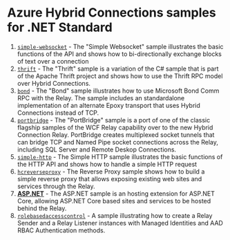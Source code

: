 # Azure Hybrid Connections samples for .NET Standard

1. [`simple-websocket`](./simple-websocket/README.md) - The "Simple Websocket" sample illustrates the basic functions of the API and shows how to bi-directionally exchange blocks of text over a connection
2. [`thrift`](./thrift/README.md) - The "Thrift" sample is a variation of the C# sample that is part of the Apache Thrift project and shows how to use the Thrift RPC model
over Hybrid Connections.
3. [`bond`](./bond/README.md) - The "Bond" sample illustrates how to use Microsoft Bond 
Comm RPC with the Relay. The sample includes an standardalone implementation of 
an alternate Epoxy transport that uses Hybrid Connections instead of TCP.
4. [`portbridge`](./portbridge/README.md) - The "PortBridge" sample is a port of one of the 
classic flagship samples of the WCF Relay capability over to the new Hybrid Connection 
Relay. PortBridge creates multiplexed socket tunnels that can bridge TCP and Named Pipe 
socket connections across the Relay, including SQL Server and Remote Deskop Connections.
5. [`simple-http`](./simple-http/README.md) - The Simple HTTP sample illustrates the basic 
functions of the HTTP API and shows how to handle a simple HTTP request
6. [`hcreverseproxy`](./hcreverseproxy/README.md) - The Reverse Proxy sample shows how to 
build a simple reverse proxy that allows exposing existing web sites and services through
the Relay.
7. [**ASP.NET**](./aspnet/README.md) - The ASP.NET sample is an hosting extension for 
ASP.NET Core, allowing ASP.NET Core based sites and services to be hosted behind the Relay.
8. [`rolebasedaccesscontrol`](./rolebasedaccesscontrol/README.md) - A sample illustrating how to create a Relay Sender and a Relay Listener instances with Managed Identities and AAD RBAC Authentication methods.
